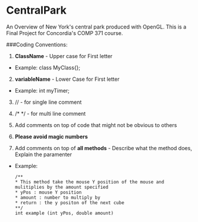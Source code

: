 # CentralPark
An Overview of New York's central park produced with OpenGL. This is a Final Project for Concordia's COMP 371 course.

###Coding Conventions:

1. **ClassName** - Upper case for First letter
  * Example: class MyClass{};
2. **variableName** - Lower Case for First letter
  * Example: int myTimer;

3. //    - for single line comment
4. /* */ - for multi line comment

5. Add comments on top of code that might not be obvious to others


6. **Please avoid magic numbers**
 
7. Add comments on top of **all methods** - Describe what the method does, Explain the paramenter
 * Example:
     ```
     /**
     * This method take the mouse Y position of the mouse and mulitiplies by the amount specified
     * yPos : mouse Y position
     * amount : number to multiply by
     * return : the y positon of the next cube
     **/
     int example (int yPos, double amount)
     
     ```




